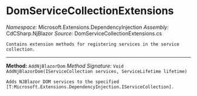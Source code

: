 # DomServiceCollectionExtensions

*Namespace:* Microsoft.Extensions.DependencyInjection
*Assembly:* CdCSharp.NjBlazor
*Source:* DomServiceCollectionExtensions.cs



    Contains extension methods for registering services in the service collection.
    
---

**Method:** `AddNjBlazorDom`
*Method Signature:* `Void AddNjBlazorDom(IServiceCollection services, ServiceLifetime lifetime)`


    Adds NJBlazor DOM services to the specified [T:Microsoft.Extensions.DependencyInjection.IServiceCollection].
    


